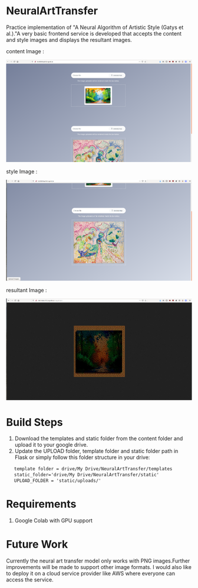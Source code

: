 # NeuralArtTransfer
Practice implementation of "A Neural Algorithm of Artistic Style (Gatys et al.)."A very basic frontend service is developed that accepts the content and style images and displays the resultant images.

content Image :

![Screenshot](./resultImages/contentImage.png)

style Image :

![Screenshot](./resultImages/styleImage.png)

resultant Image :

![Screenshot](./resultImages/resultantImage.png)


# Build Steps

1) Download the templates and static folder from the content folder and upload it to your google drive.
2) Update the UPLOAD folder, template folder and static folder path in Flask or simply follow this folder structure in your drive:
 ```
    template folder = drive/My Drive/NeuralArtTransfer/templates
    static_folder='drive/My Drive/NeuralArtTransfer/static'
    UPLOAD_FOLDER = 'static/uploads/'
 ```
 
# Requirements

1) Google Colab with GPU support
 
 # Future Work
 
 Currently the neural art transfer model only works with PNG images.Further improvements will be made to support other image formats. I would also like to deploy it on a cloud service provider like AWS where everyone can access the service.
 


